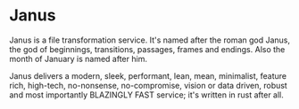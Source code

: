 # Janus

Janus is a file transformation service. It's named after the roman god Janus, the god of beginnings, transitions, passages, frames and endings. Also the month of January is named after him.

Janus delivers a modern, sleek, performant, lean, mean, minimalist, feature rich, high-tech, no-nonsense, no-compromise, vision or data driven, robust and most importantly BLAZINGLY FAST service; it's written in rust after all.
